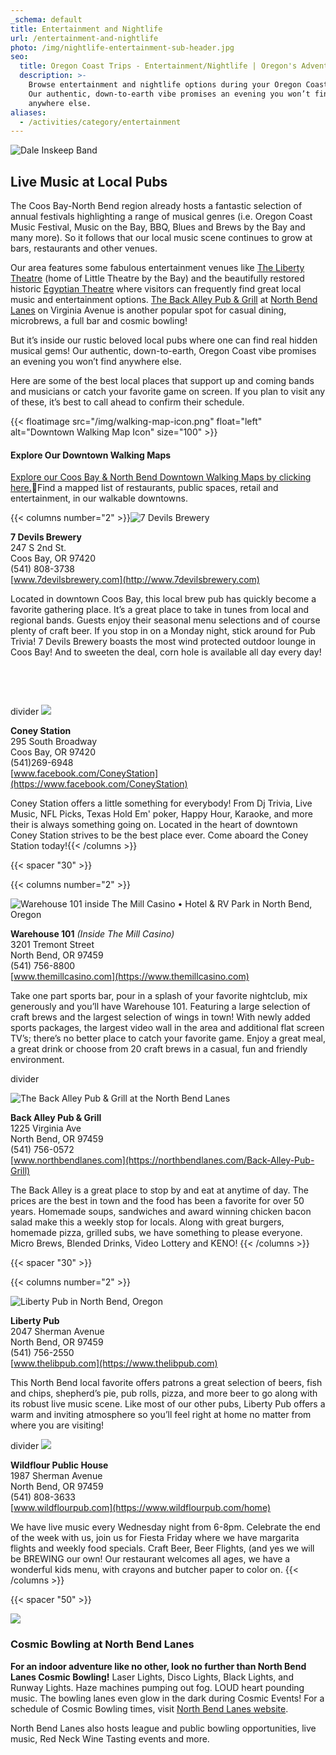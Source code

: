 ```yaml
---
_schema: default
title: Entertainment and Nightlife
url: /entertainment-and-nightlife
photo: /img/nightlife-entertainment-sub-header.jpg
seo:
  title: Oregon Coast Trips - Entertainment/Nightlife | Oregon's Adventure Coast
  description: >-
    Browse entertainment and nightlife options during your Oregon Coast trip!
    Our authentic, down-to-earth vibe promises an evening you won’t find
    anywhere else.
aliases:
  - /activities/category/entertainment
---
```

![Dale Inskeep Band](/img/enterainment-top-header.jpg)

## Live Music at Local Pubs

The Coos Bay-North Bend region already hosts a fantastic selection of annual festivals highlighting a range of musical genres (i.e. Oregon Coast Music Festival, Music on the Bay, BBQ, Blues and Brews by the Bay and many more). So it follows that our local music scene continues to grow at bars, restaurants and other venues.

Our area features some fabulous entertainment venues like [The Liberty Theatre](http://thelibertytheatre.org) (home of Little Theatre by the Bay) and the beautifully restored historic [Egyptian Theatre](http://egyptiantheatreoregon.com/) where visitors can frequently find great local music and entertainment options. [The Back Alley Pub & Grill](https://northbendlanes.com/Back-Alley-Pub-Grill) at [North Bend Lanes](https://northbendlanes.com/) on Virginia Avenue is another popular spot for casual dining, microbrews, a full bar and cosmic bowling!

But it’s inside our rustic beloved local pubs where one can find real hidden musical gems! Our authentic, down-to-earth, Oregon Coast vibe promises an evening you won’t find anywhere else.

Here are some of the best local places that support up and coming bands and musicians or catch your favorite game on screen. If you plan to visit any of these, it’s best to call ahead to confirm their schedule.&nbsp;

{{< floatimage src="/img/walking-map-icon.png" float="left" alt="Downtown Walking Map Icon" size="100" >}}

#### Explore Our Downtown Walking Maps

[Explore our Coos Bay & North Bend Downtown Walking Maps by clicking here.](/img/walking-map-cbnb.pdf)Find a mapped list of restaurants, public spaces, retail and entertainment, in our walkable downtowns.

{{< columns number="2" >}}![7 Devils Brewery](/img/ent-seven-devils.jpg)

**7 Devils Brewery**<br>247 S 2nd St.<br>Coos Bay, OR 97420<br>(541) 808-3738<br>[www.7devilsbrewery.com](http://www.7devilsbrewery.com)

Located in downtown Coos Bay, this local brew pub has quickly become a favorite gathering place. It’s a great place to take in tunes from local and regional bands. Guests enjoy their seasonal menu selections and of course plenty of craft beer. If you stop in on a Monday night, stick around for Pub Trivia! 7 Devils Brewery boasts the most wind protected outdoor lounge in Coos Bay! And to sweeten the deal, corn hole is available all day every day!

&nbsp;

&nbsp;

divider ![](/img/coney-station-entertainment.jpg)

**Coney Station**<br>295 South Broadway<br>Coos Bay, OR 97420<br>(541)269-6948<br>[www.facebook.com/ConeyStation](https://www.facebook.com/ConeyStation)

Coney Station offers a little something for everybody! From Dj Trivia, Live Music, NFL Picks, Texas Hold Em' poker, Happy Hour, Karaoke, and more their is always something going on. Located in the heart of downtown Coney Station strives to be the best place ever. Come aboard the Coney Station today!{{< /columns >}}

{{< spacer "30" >}}

{{< columns number="2" >}}

![Warehouse 101 inside The Mill Casino • Hotel &amp; RV Park in North Bend, Oregon](/img/ent-warehouse-101.jpg)

**Warehouse 101** *(Inside The Mill Casino)*<br>3201 Tremont Street<br>North Bend, OR 97459<br>(541) 756-8800<br>[www.themillcasino.com](https://www.themillcasino.com)

Take one part sports bar, pour in a splash of your favorite nightclub, mix generously and you’ll have Warehouse 101. Featuring a large selection of craft brews and the largest selection of wings in town! With newly added sports packages, the largest video wall in the area and additional flat screen TV’s; there’s no better place to catch your favorite game. Enjoy a great meal, a great drink or choose from 20 craft brews in a casual, fun and friendly environment.

divider

![The Back Alley Pub & Grill at the North Bend Lanes](/img/back-alley-pub-food-image.jpg)

**Back Alley Pub & Grill**<br>1225 Virginia Ave<br>North Bend, OR 97459<br>(541) 756-0572<br>[www.northbendlanes.com](https://northbendlanes.com/Back-Alley-Pub-Grill)

The Back Alley is a great place to stop by and eat at anytime of day. The prices are the best in town and the food has been a favorite for over 50 years. Homemade soups, sandwiches and award winning chicken bacon salad make this a weekly stop for locals. Along with great burgers, homemade pizza, grilled subs, we have something to please everyone. Micro Brews, Blended Drinks, Video Lottery and KENO!
{{< /columns >}}

{{< spacer "30" >}}

{{< columns number="2" >}}

![Liberty Pub in North Bend, Oregon](/img/ent-liberty-pub.jpg)

**Liberty Pub**<br>2047 Sherman Avenue<br>North Bend, OR  97459<br>(541) 756-2550<br>[www.thelibpub.com](https://www.thelibpub.com)

This North Bend local favorite offers patrons a great selection of beers, fish and chips, shepherd’s pie, pub rolls, pizza, and more beer to go along with its robust live music scene. Like most of our other pubs, Liberty Pub offers a warm and inviting atmosphere so you’ll feel right at home no matter from where you are visiting!

divider
![](/img/wildflour-entertainment-page.jpg)

**Wildflour Public House**<br>1987 Sherman Avenue<br>North Bend, OR 97459<br>(541) 808-3633<br>[www.wildflourpub.com](https://www.wildflourpub.com/home)

We have live music every Wednesday night from 6-8pm. Celebrate the end of the week with us, join us for Fiesta Friday where we have margarita flights and weekly food specials. Craft Beer, Beer Flights, (and yes we will be BREWING our own! Our restaurant welcomes all ages, we have a wonderful kids menu, with crayons and butcher paper to color on.
{{< /columns >}}

{{< spacer "50" >}}

![](/img/Collage-Two-Images-Bowling.jpg)

### Cosmic Bowling at North Bend Lanes

**For an indoor adventure like no other, look no further than North Bend Lanes Cosmic Bowling!** Laser Lights, Disco Lights, Black Lights, and Runway Lights. Haze machines pumping out fog. LOUD heart pounding music. The bowling lanes even glow in the dark during Cosmic Events! For a schedule of Cosmic Bowling times, visit [North Bend Lanes website](https://northbendlanes.com/Bowling/Cosmic-Bowling).

North Bend Lanes also hosts league and public bowling opportunities, live music, Red Neck Wine Tasting events and more.